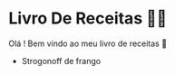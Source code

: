 # Livro De Receitas :man_cook:

Olá ! Bem vindo ao meu livro de receitas :wave:

- Strogonoff de frango 
